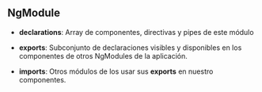 ## NgModule

- **declarations**: Array de componentes, directivas y pipes de este módulo

- **exports**: Subconjunto de declaraciones visibles y disponibles en los componentes de otros NgModules de la aplicación.

- **imports**: Otros módulos de los usar sus __exports__ en nuestro componentes.

